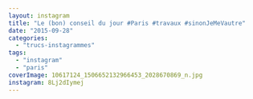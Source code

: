 ```yaml
---
layout: instagram
title: "Le (bon) conseil du jour #Paris #travaux #sinonJeMeVautre"
date: "2015-09-28"
categories: 
  - "trucs-instagrammes"
tags: 
  - "instagram"
  - "paris"
coverImage: 10617124_1506652132966453_2028670869_n.jpg
instagram: 8Lj2dIymej
---
```

